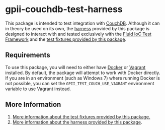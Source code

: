 # gpii-couchdb-test-harness

This package is intended to test integration with [CouchDB](http://couchdb.apache.org).  Although it can in theory be
used on its own, the [harness](./docs/harness.md) provided by this package is designed to interact with and tested
exclusively with the [Fluid IoC Test
Framework](https://docs.fluidproject.org/infusion/development/IoCTestingFramework.html) and the [test fixtures provided
by this package](./docs/test-fixtures.md).

## Requirements

To use this package, you will need to either have [Docker](https://www.docker.com) or
[Vagrant](https://www.vagrantup.com) installed.  By default, the package will attempt to work with Docker directly.  If
you are in an environment (such as Windows 7) where running Docker is not possible, you can set the
`GPII_TEST_COUCH_USE_VAGRANT` environment variable to use Vagrant instead.

## More Information

1. [More information about the test fixtures provided by this package.](./docs/test-fixtures.md)
2. [More information about the harness provided by this package](./docs/harness.md).
